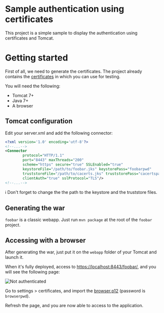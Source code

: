 Sample authentication using certificates
========================================

This project is a simple sample to display the authentication using certificates and Tomcat.

Getting started
===============

First of all, we need to generate the certificates.
The project already contains the [certificates](https://github.com/l-lin/dev-cheat-sheet/tree/master/sample-cert-auth/foobar/certificate) in which you can use for testing.

You will need the following:

* Tomcat 7+
* Java 7+
* A browser

Tomcat configuration
--------------------

Edit your server.xml and add the following connector:

```xml
<?xml version='1.0' encoding='utf-8'?>
<!--...-->
<Connector
        protocol="HTTP/1.1"
        port="8443" maxThreads="200"
        scheme="https" secure="true" SSLEnabled="true"
        keystoreFile="/path/to/foobar.jks" keystorePass="foobarpwd"
        truststoreFile="/path/to/cacerts.jks" truststorePass="cacertspassword"
        clientAuth="true" sslProtocol="TLS"/>
<!--...-->
```

:information_source: Don't forget to change the the path to the keystore and the truststore files.

Generating the war
------------------

`foobar` is a classic webapp. Just run `mvn package` at the root of the `foobar` project.

Accessing with a browser
------------------------

After generating the war, just put it on the `webapp` folder of your Tomcat and launch it.

When it's fully deployed, access to [https://localhost:8443/foobar/](https://localhost:8443/foobar/), and you will see the following page:

![Not authenticated](https://raw.githubusercontent.com/l-lin/dev-cheat-sheet/master/sample-cert-auth/images/not_authenticated.png)

Go to settings > certificates, and import the [browser.p12](https://github.com/l-lin/dev-cheat-sheet/blob/master/sample-cert-auth/foobar/certificate/browser.p12) (password is `browserpwd`).

Refresh the page, and you are now able to access to the application.
